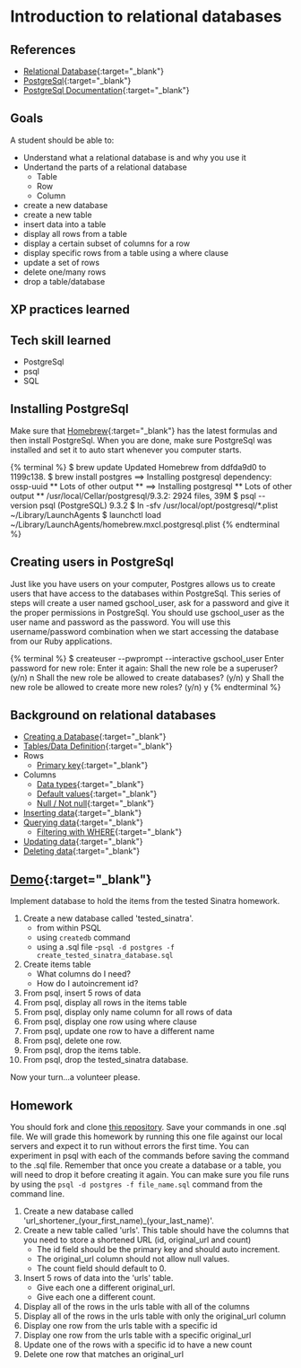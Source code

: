 # Introduction to relational databases

## References

* [Relational Database](http://en.wikipedia.org/wiki/Relational_database){:target="_blank"}
* [PostgreSql](http://www.postgresql.org/){:target="_blank"}
* [PostgreSql Documentation](http://www.postgresql.org/docs/9.3/static/index.html){:target="_blank"}

## Goals
A student should be able to:

* Understand what a relational database is and why you use it
* Undertand the parts of a relational database
    * Table
    * Row
    * Column
* create a new database
* create a new table
* insert data into a table
* display all rows from a table
* display a certain subset of columns for a row
* display specific rows from a table using a where clause
* update a set of rows
* delete one/many rows
* drop a table/database

## XP practices learned

## Tech skill learned

* PostgreSql
* psql
* SQL

## Installing PostgreSql

Make sure that [Homebrew](http://brew.sh/){:target="_blank"} has the latest formulas and then install PostgreSql.
When you are done, make sure PostgreSql was installed and set it to auto start whenever you computer starts.

{% terminal %}
$ brew update
Updated Homebrew from ddfda9d0 to 1199c138.
$ brew install postgres
==> Installing postgresql dependency: ossp-uuid
** Lots of other output **
==> Installing postgresql
** Lots of other output **
/usr/local/Cellar/postgresql/9.3.2: 2924 files, 39M
$ psql \--version
psql (PostgreSQL) 9.3.2
$ ln -sfv /usr/local/opt/postgresql/*.plist ~/Library/LaunchAgents
$ launchctl load ~/Library/LaunchAgents/homebrew.mxcl.postgresql.plist
{% endterminal %}

## Creating users in PostgreSql

Just like you have users on your computer, Postgres allows us to create users that have access to the databases within PostgreSql.
This series of steps will create a user named gschool_user, ask for a password and give it the proper permissions in PostgreSql. You should use gschool_user
as the user name and password as the password. You will use this username/password combination
when we start accessing the database from our Ruby applications.

{% terminal %}
$ createuser \--pwprompt \--interactive gschool_user
Enter password for new role:
Enter it again:
Shall the new role be a superuser? (y/n) n
Shall the new role be allowed to create databases? (y/n) y
Shall the new role be allowed to create more new roles? (y/n) y
{% endterminal %}

## Background on relational databases

* [Creating a Database](http://www.postgresql.org/docs/9.3/static/manage-ag-createdb.html){:target="_blank"}
* [Tables/Data Definition](http://www.postgresql.org/docs/9.3/static/ddl-basics.html){:target="_blank"}
* Rows
    * [Primary key](http://www.postgresql.org/docs/9.3/static/ddl-constraints.html#DDL-CONSTRAINTS-PRIMARY-KEYS){:target="_blank"}
* Columns
    * [Data types](http://www.postgresql.org/docs/9.3/static/datatype.html){:target="_blank"}
    * [Default values](http://www.postgresql.org/docs/9.3/static/ddl-default.html){:target="_blank"}
    * [Null / Not null](http://www.postgresql.org/docs/9.3/static/ddl-constraints.html#AEN2463){:target="_blank"}
* [Inserting data](http://www.postgresql.org/docs/9.3/static/dml-insert.html){:target="_blank"}
* [Querying data](http://www.postgresql.org/docs/9.3/static/queries-overview.html){:target="_blank"}
    * [Filtering with WHERE](http://www.postgresql.org/docs/9.3/static/queries-table-expressions.html#QUERIES-WHERE){:target="_blank"}
* [Updating data](http://www.postgresql.org/docs/9.3/static/dml-update.html){:target="_blank"}
* [Deleting data](http://www.postgresql.org/docs/9.3/static/dml-delete.html){:target="_blank"}

## [Demo](https://github.com/gSchool/intro_to_sql_demo){:target="_blank"}

Implement database to hold the items from the tested Sinatra homework.

1. Create a new database called 'tested_sinatra'.
    * from within PSQL
    * using `createdb` command
    * using a .sql file -`psql -d postgres -f create_tested_sinatra_database.sql`
1. Create items table
    * What columns do I need?
    * How do I autoincrement id?
1. From psql, insert 5 rows of data
1. From psql, display all rows in the items table
1. From psql, display only name column for all rows of data
1. From psql, display one row using where clause
1. From psql, update one row to have a different name
1. From psql, delete one row.
1. From psql, drop the items table.
1. From psql, drop the tested_sinatra database.

Now your turn...a volunteer please.

## Homework

You should fork and clone [this repository](https://github.com/gSchool/introduction_to_sql_homework).
Save your commands in one .sql file. We will grade this homework by running this one file
against our local servers and expect it to run without errors the first time.
You can experiment in psql with each of the commands
before saving the command to the .sql file. Remember that once
you create a database or a table, you will need to drop it before
creating it again. You can make sure you file runs by using the
`psql -d postgres -f file_name.sql` command from the command line.

1. Create a new database called 'url_shortener_(your_first_name)\_(your_last_name)'.
1. Create a new table called 'urls'. This table should have the columns that you need to store
a shortened URL (id, original_url and count)
    * The id field should be the primary key and should auto increment.
    * The original_url column should not allow null values.
    * The count field should default to 0.
1. Insert 5 rows of data into the 'urls' table.
    * Give each one a different original_url.
    * Give each one a different count.
1. Display all of the rows in the urls table with all of the columns
1. Display all of the rows in the urls table with only the original_url column
1. Display one row from the urls table with a specific id
1. Display one row from the urls table with a specific original_url
1. Update one of the rows with a specific id to have a new count
1. Delete one row that matches an original_url
